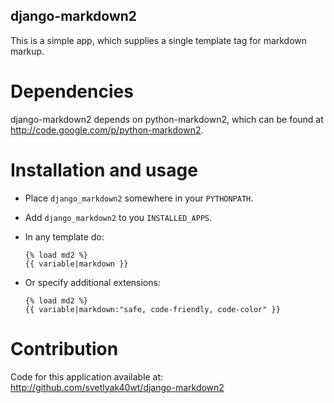 django-markdown2
----------------

This is a simple app, which supplies a single template tag for
markdown markup.

Dependencies
============

django-markdown2 depends on python-markdown2, which can be found
at http://code.google.com/p/python-markdown2.

Installation and usage
======================

* Place `django_markdown2` somewhere in your `PYTHONPATH`.
* Add `django_markdown2` to you `INSTALLED_APPS`.
* In any template do:  
  
      {% load md2 %}
      {{ variable|markdown }}
* Or specify additional extensions:  
  
      {% load md2 %}
      {{ variable|markdown:"safe, code-friendly, code-color" }}

Contribution
============

Code for this application available at:
<http://github.com/svetlyak40wt/django-markdown2>

